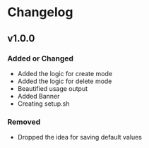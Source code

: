 # Changelog

## v1.0.0

### Added or Changed
- Added the logic for create mode
- Added the logic for delete mode
- Beautified usage output
- Added Banner
- Creating setup.sh

### Removed

- Dropped the idea for saving default values